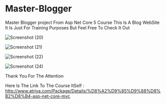 # Master-Blogger
Master Blogger project From Asp Net Core 5 Course
This Is A Blog WebSite
It Is Just For Training Purposes But Feel Free To Check It Out

![Screenshot (20)](https://user-images.githubusercontent.com/75223567/117725386-4efbd780-b1fa-11eb-85e6-49217066212c.png)

![Screenshot (21)](https://user-images.githubusercontent.com/75223567/117725412-5de28a00-b1fa-11eb-9bf8-05192ffc695b.png)

![Screenshot (22)](https://user-images.githubusercontent.com/75223567/117725425-62a73e00-b1fa-11eb-8949-76b25b4a3d9e.png)

![Screenshot (24)](https://user-images.githubusercontent.com/75223567/117869015-86788b80-b2af-11eb-87f5-b620597d2a3f.png)

Thank You For The Attention

Here Is The Link To The Course ItSelf : http://www.atriya.com/Package/Details/%D8%A2%D9%85%D9%88%D8%B2%D8%B4-asp-net-core-mvc

